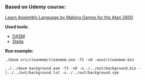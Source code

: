 ### Based on Udemy course:

[Learn Assembly Language by Making Games for the Atari 2600](https://www.udemy.com/course/programming-games-for-the-atari-2600/)

**Used tools:**

* [DASM](https://dasm-assembler.github.io/)
* [Stella](https://stella-emu.github.io/)

**Run example:**

```shell
./dasm src/cleanmem/cleanmem.asm -f3 -v0 -oout/cleanmem.bin
```

```shell
../../dasm background.asm -f3 -v0 -o../../out/background.bin -l../../out/background.lst -s../../out/background.sym
```
